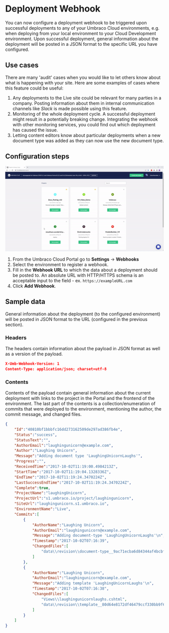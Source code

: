 ---
---

# Deployment Webhook

You can now configure a deployment webhook to be triggered upon successful deployments to any of your Umbraco Cloud environments, e.g. when deploying from your local environment to your Cloud Development environment. Upon successful deployment, general information about the deployment will be posted in a JSON format to the specific URL you have configured.

## Use cases

There are many 'audit' cases when you would like to let others know about what is happening with your site. Here are some examples of cases where this feature could be useful:

1. Any deployments to the Live site could be relevant for many parties in a company. Posting information about them in internal communication channels like *Slack* is made possible using this feature.
2. Monitoring of the whole deployment cycle. A successful deployment might result in a potentially breaking change. Integrating the webhook with other monitoring services, you could find out which deployment has caused the issue.
3. Letting content editors know about particular deployments when a new document type was added as they can now use the new document type.

## Configuration steps

![Adding deployment webhook](images/DeployWebhook-v10.gif)

1. From the Umbraco Cloud Portal go to **Settings** -> **Webhooks**
2. Select the environment to register a webhook.
3. Fill in the **Webhook URL** to which the data about a deployment should be posted to. An absolute URL with HTTP/HTTPS schema is an acceptable input to the field - ex. `https://exampleURL.com`
4. Click **Add Webhook**.

## Sample data

General information about the deployment (to the configured environment) will be posted in JSON format to the URL (configured in the previous section).

### Headers

The headers contain information about the payload in JSON format as well as a version of the payload.

```json
X-Umb-Webhook-Version: 1
Content-Type: application/json; charset=utf-8
```

### Contents

Contents of the payload contain general information about the current deployment with links to the project in the Portal and the frontend of the environment. The last part of the contents is a collection/enumeration of commits that were deployed to the environment, mentioning the author, the commit message, and changed files.

```json
{
    "Id":"40810bf1bbbfc16dd273162509de297ad386fb4e",
    "Status":"success",
    "StatusText":"",
    "AuthorEmail":"laughingunicorn@example.com",
    "Author":"Laughing Unicorn",
    "Message":"Adding document type 'LaughingUnicornLaughs'",
    "Progress":"",
    "ReceivedTime":"2017-10-02T11:19:00.4984213Z",
    "StartTime":"2017-10-02T11:19:04.1328336Z",
    "EndTime":"2017-10-02T11:19:24.3470224Z",
    "LastSuccessEndTime":"2017-10-02T11:19:24.3470224Z",
    "Complete":true,
    "ProjectName":"laughingUnicorn",
    "ProjectUrl":"s1.umbraco.io/project/laughingunicorn",
    "SiteUrl":"laughingunicorn.s1.umbraco.io",
    "EnvironmentName":"Live",
    "Commits":[
        {
            "AuthorName":"Laughing Unicorn",
            "AuthorEmail":"laughingunicorn@example.com",
            "Message":"Adding document-type 'LaughingUnicornLaughs'\n",
            "Timestamp":"2017-10-02T07:16:39",
            "ChangedFiles":[
                "data\\revision\\document-type__9ac71ecba6d84344af4bcbf43ab6cd80.uda"
            ]
        },
        {
            "AuthorName":"Laughing Unicorn",
            "AuthorEmail":"laughingunicorn@example.com",
            "Message":"Adding template 'LaughingUnicornLaughs'\n",
            "Timestamp":"2017-10-02T07:16:38",
            "ChangedFiles":[
                "Views\\laughingunicornlaughs.cshtml",
                "data\\revision\\template__80d64e8172df46479ccf330bb9f63f2c.uda"
            ]
        }
    ]
}
```
